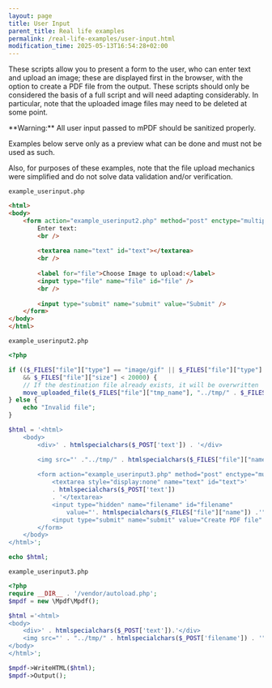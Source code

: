```yaml
---
layout: page
title: User Input
parent_title: Real life examples
permalink: /real-life-examples/user-input.html
modification_time: 2025-05-13T16:54:28+02:00
---
```


These scripts allow you to present a form to the user, who can enter text and upload an image; these are displayed first
in the browser, with the option to create a PDF file from the output. These scripts should only be considered the basis
of a full script and will need adapting considerably. In particular, note that the uploaded image files may need to be
deleted at some point.

<div class="alert alert-danger" role="alert" markdown="1">
  **Warning:** All user input passed to mPDF should be sanitized properly.

  Examples below serve only as a preview what can be done and must not be used as such.

  Also, for purposes of these examples, note that the file upload mechanics were simplified and do not solve data validation and/or verification.
</div>

`example_userinput.php`

```html
<html>
<body>
    <form action="example_userinput2.php" method="post" enctype="multipart/form-data">
        Enter text:
        <br />
        
        <textarea name="text" id="text"></textarea>
        <br />
        
        <label for="file">Choose Image to upload:</label> 
        <input type="file" name="file" id="file" />
        <br />
        
        <input type="submit" name="submit" value="Submit" />
    </form>
</body>
</html>

```

`example_userinput2.php`

```php
<?php

if (($_FILES["file"]["type"] == "image/gif" || $_FILES["file"]["type"] == "image/jpeg") 
    && $_FILES["file"]["size"] < 20000) {
    // If the destination file already exists, it will be overwritten
    move_uploaded_file($_FILES["file"]["tmp_name"], "../tmp/" . $_FILES["file"]["name"]);
} else {
    echo "Invalid file";
}

$html = '<html>
    <body>
        <div>' . htmlspecialchars($_POST['text']) . '</div>

        <img src="' ."../tmp/" . htmlspecialchars($_FILES["file"]["name"]) . '" />
    
        <form action="example_userinput3.php" method="post" enctype="multipart/form-data">
            <textarea style="display:none" name="text" id="text">' 
            . htmlspecialchars($_POST['text'])
            . '</textarea>
            <input type="hidden" name="filename" id="filename" 
                value="'. htmlspecialchars($_FILES["file"]["name"]) .'" />
            <input type="submit" name="submit" value="Create PDF file" />
        </form>
    </body>
</html>';

echo $html;


```

`example_userinput3.php`

```php
<?php
require __DIR__ . '/vendor/autoload.php';
$mpdf = new \Mpdf\Mpdf();

$html ='<html>
<body>
    <div>' . htmlspecialchars($_POST['text']).'</div>
    <img src="' . "../tmp/" . htmlspecialchars($_POST['filename']) . '" />
</body>
</html>';

$mpdf->WriteHTML($html);
$mpdf->Output();

```
